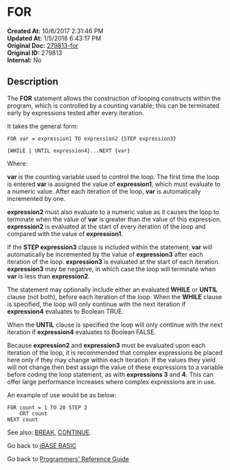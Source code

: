 # FOR

**Created At:** 10/6/2017 2:31:46 PM  
**Updated At:** 1/5/2018 6:43:17 PM  
**Original Doc:** [279813-for](https://docs.jbase.com/36868-jbase-basic/279813-for)  
**Original ID:** 279813  
**Internal:** No  

## Description

The **FOR** statement allows the construction of looping constructs within the program, which is controlled by a counting variable; this can be terminated early by expressions tested after every iteration.

It takes the general form:

```
FOR var = expression1 TO expression2 {STEP expression3}

{WHILE | UNTIL expression4}...NEXT {var}
```

Where:

**var** is the counting variable used to control the loop. The first time the loop is entered **var** is assigned the value of **expression1**, which must evaluate to a numeric value. After each iteration of the loop, **var** is automatically incremented by one.

**expression2** must also evaluate to a numeric value as it causes the loop to terminate when the value of **var** is greater than the value of this expression. **expression2** is evaluated at the start of every iteration of the loop and compared with the value of **expression1**.

If the **STEP expression3** clause is included within the statement, **var** will automatically be incremented by the value of **expression3** after each iteration of the loop. **expression3** is evaluated at the start of each iteration. **expression3** may be negative, in which case the loop will terminate when **var** is less than **expression2**.

The statement may optionally include either an evaluated **WHILE** or **UNTIL** clause (not both), before each iteration of the loop. When the **WHILE** clause is specified, the loop will only continue with the next iteration if **expression4** evaluates to Boolean TRUE.

When the **UNTIL** clause is specified the loop will only continue with the next iteration if **expression4** evaluates to Boolean FALSE.

Because **expression2** and **expression3** must be evaluated upon each iteration of the loop, it is recommended that complex expressions be placed here only if they may change within each iteration. If the values they yield will not change then best assign the value of these expressions to a variable before coding the loop statement, as with **expressions 3** and **4**. This can offer large performance increases where complex expressions are in use.

An example of use would be as below:

```
FOR count = 1 TO 20 STEP 2
    CRT count
NEXT count
```

See also: [BREAK](./../break), [CONTINUE](./../continue).

Go back to [jBASE BASIC](./../README.md)

Go back to [Programmers' Reference Guide](./../../reference-guides/jbc/README.md)
